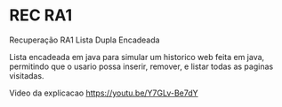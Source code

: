 # REC RA1
Recuperação RA1 Lista Dupla Encadeada 

Lista encadeada em java para simular um historico web feita em java, permitindo que o usario possa inserir, remover, e listar todas as paginas visitadas.

Video da explicacao
https://youtu.be/Y7GLv-Be7dY
